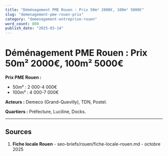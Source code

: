 ```yaml
---
title: "Déménagement PME Rouen : Prix 50m² 2000€, 100m² 5000€"
slug: "demenagement-pme-rouen-prix"
category: "demenagement-entreprise-rouen"
word_count: 800
publish_date: "2025-03-14"
---
```


# Déménagement PME Rouen : Prix 50m² 2000€, 100m² 5000€

**Prix PME Rouen :**
- 50m² : 2 000-4 000€
- 100m² : 4 000-7 000€

**Acteurs :** Demeco (Grand-Quevilly), TDN, Postel.

**Quartiers :** Préfecture, Luciline, Docks.

---

## Sources

1. **Fiche locale Rouen** - seo-briefs/rouen/fiche-locale-rouen.md - octobre 2025

